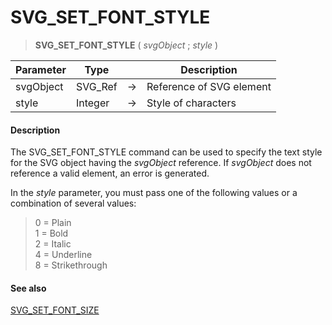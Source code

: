 # SVG_SET_FONT_STYLE

>**SVG_SET_FONT_STYLE** ( *svgObject* ; *style* )

| Parameter | Type |  | Description |
| --- | --- | --- | --- |
| svgObject | SVG_Ref | &#8594; | Reference of SVG element |
| style | Integer | &#8594; | Style of characters |



#### Description 

The SVG\_SET\_FONT\_STYLE command can be used to specify the text style for the SVG object having the *svgObject* reference. If *svgObject* does not reference a valid element, an error is generated.

In the *style* parameter, you must pass one of the following values or a combination of several values:

> 0 = Plain  
> 1 = Bold  
> 2 = Italic  
> 4 = Underline  
> 8 = Strikethrough

#### See also 

[SVG\_SET\_FONT\_SIZE](SVG%5FSET%5FFONT%5FSIZE.md)  